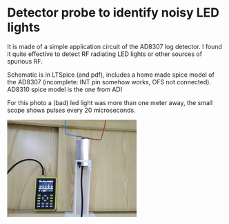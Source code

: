 # Detector probe to identify noisy LED lights

It is made of a simple application circuit of the AD8307 log detector. I found it quite effective to detect RF radiating LED lights or other sources of spurious RF.

Schematic is in LTSpice (and pdf), includes a home made spice model of the AD8307 (incomplete: INT pin somehow works, OFS not connected). AD8310 spice model is the one from ADI

For this photo a (bad) led light was more than one meter away, the small scope shows pulses every 20 microseconds.

<img src="https://github.com/joseluu/EMI_detector_AD8307/blob/d1af57865414b5b8192824e96fb198808b602538/Photos/IMG_20240420_001419.jpg" width="300">
